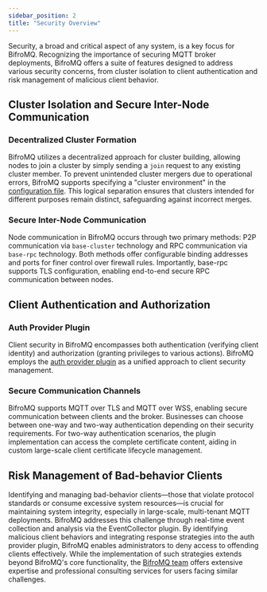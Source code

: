 ```yaml
---
sidebar_position: 2 
title: "Security Overview"
---
```


Security, a broad and critical aspect of any system, is a key focus for BifroMQ. Recognizing the importance of securing MQTT broker deployments, BifroMQ offers a suite of features designed to address various security concerns, from cluster isolation to client authentication and risk management of malicious client behavior.

## Cluster Isolation and Secure Inter-Node Communication

### Decentralized Cluster Formation
BifroMQ utilizes a decentralized approach for cluster building, allowing nodes to join a cluster by simply sending a `join` request to any existing cluster member. To prevent unintended cluster mergers due to operational errors, BifroMQ supports specifying a "cluster environment" in the [configuration file](../01_configuration/1_config_file_manual.md). This logical separation ensures that clusters intended for different purposes remain distinct, safeguarding against incorrect merges.

### Secure Inter-Node Communication
Node communication in BifroMQ occurs through two primary methods: P2P communication via `base-cluster` technology and RPC communication via `base-rpc` technology. Both methods offer configurable binding addresses and ports for finer control over firewall rules. Importantly, base-rpc supports TLS configuration, enabling end-to-end secure RPC communication between nodes.

## Client Authentication and Authorization

### Auth Provider Plugin
Client security in BifroMQ encompasses both authentication (verifying client identity) and authorization (granting privileges to various actions). BifroMQ employs the [auth provider plugin](../../06_plugin/1_auth_provider.md) as a unified approach to client security management.

### Secure Communication Channels
BifroMQ supports MQTT over TLS and MQTT over WSS, enabling secure communication between clients and the broker. Businesses can choose between one-way and two-way authentication depending on their security requirements. For two-way authentication scenarios, the plugin implementation can access the complete certificate content, aiding in custom large-scale client certificate lifecycle management.

## Risk Management of Bad-behavior Clients
Identifying and managing bad-behavior clients—those that violate protocol standards or consume excessive system resources—is crucial for maintaining system integrity, especially in large-scale, multi-tenant MQTT deployments. BifroMQ addresses this challenge through real-time event collection and analysis via the EventCollector plugin. By identifying malicious client behaviors and integrating response strategies into the auth provider plugin, BifroMQ enables administrators to deny access to offending clients effectively. While the implementation of such strategies extends beyond BifroMQ's core functionality, the [BifroMQ team](mailto:hello@bifromq.io) offers extensive expertise and professional consulting services for users facing similar challenges.
